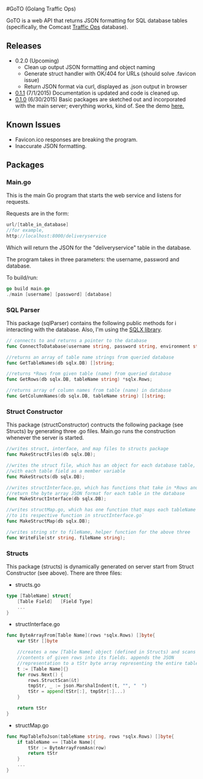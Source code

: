 #GoTO (Golang Traffic Ops)

GoTO is a web API that returns JSON formatting for SQL database tables (specifically, the Comcast [Traffic Ops](http://traffic-control-cdn.net/docs/latest/development/traffic_ops.html) database). 

## Releases
* 0.2.0 (Upcoming)
	* Clean up output JSON formatting and object naming
	* Generate struct handler with OK/404 for URLs (should solve .favicon issue)
	* Return JSON format via curl, displayed as .json output in browser
* [0.1.1](https://github.com/cjqian/GoTO/commit/11914007c8ccd3d1d0eb039cc25abc1a8decfc34) (7/1/2015)
	Documentation is updated and code is cleaned up. 
* [0.1.0](https://github.com/cjqian/jsonserver/commit/be727ea8bb4597126c3171d9f809a0437833b9a5) (6/30/2015)
	Basic packages are sketched out and incorporated with the main server; everything
	works, kind of. See the demo [here.](https://www.dropbox.com/s/7u48ihlxkuytmxn/demo_presentation.pdf?dl=0)

## Known Issues
* Favicon.ico responses are breaking the program.
* Inaccurate JSON formatting.

## Packages
### Main.go

This is the main Go program that starts the web service and listens for requests. 

Requests are in the form:
```go
url/[table_in_database]
//for example,
http://localhost:8000/deliveryservice
```

Which will return the JSON for the "deliveryservice" table in the database.

The program takes in three parameters: the username, password and database. 

To build/run:
```go 
go build main.go
./main [username] [password] [database]
```

### SQL Parser

This package (sqlParser) contains the following public methods for i
interacting with the database. Also, I'm using the [SQLX library](http://jmoiron.github.io/sqlx/).

```go
// connects to and returns a pointer to the database
func ConnectToDatabase(username string, password string, environment string) sqlx.DB;

//returns an array of table name strings from queried database
func GetTableNames(db sqlx.DB) []string;

//returns *Rows from given table (name) from queried database
func GetRows(db sqlx.DB, tableName string) *sqlx.Rows;

//returns array of column names from table (name) in database
func GetColumnNames(db sqlx.DB, tableName string) []string; 
```

### Struct Constructor

This package (structConstructor) contructs the following package (see Structs) 
by generating three .go files. Main.go runs the construction whenever the server is started.

```go
//writes struct, interface, and map files to structs package
func MakeStructFiles(db sqlx.DB);

//writes the struct file, which has an object for each database table, 
//with each table field as a member variable
func MakeStructs(db sqlx.DB);

//writes structInterface.go, which has functions that take in *Rows and
//return the byte array JSON format for each table in the database
func MakeStructInterface(db sqlx.DB);

//writes structMap.go, which has one function that maps each tableName string
//to its respective function in structInterface.go`
func MakeStructMap(db sqlx.DB);

//writes string str to fileName, helper function for the above three
func WriteFile(str string, fileName string);
```

### Structs

This package (structs) is dynamically generated on server start from Struct Constructor (see above). 
There are three files:
* structs.go
```go
type [TableName] struct{
	[Table Field]	[Field Type]
	...
}
```

* structInterface.go
```go
func ByteArrayFrom[Table Name](rows *sqlx.Rows) []byte{
	var tStr []byte

	//creates a new [Table Name] object (defined in Structs) and scans
	//contents of given rows into its fields. appends the JSON 
	//representation to a tStr byte array representing the entire table
	t := [Table Name]{}
	for rows.Next() {
		rows.StructScan(&t)
		tmpStr, _ := json.MarshalIndent(t, "", "  ")
		tStr = append(tStr[:], tmpStr[:]...)
	}

	return tStr
}
```

* structMap.go
```go
func MapTableToJson(tableName string, rows *sqlx.Rows) []byte{
	if tableName == [Table Name]{
		tStr := ByteArrayFromAsn(row)
		return tStr
	}
	...
}
```


